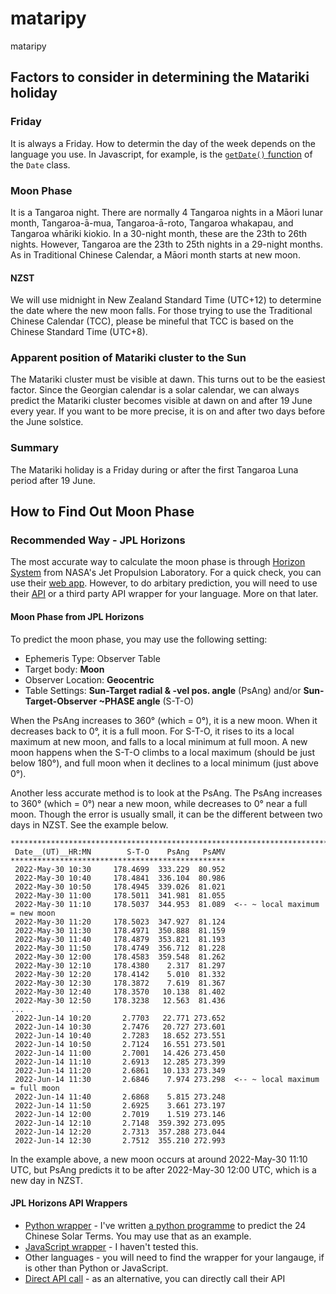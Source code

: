 # mataripy
mataripy

## Factors to consider in determining the Matariki holiday
### Friday
It is always a Friday. How to determin the day of the week depends on the language you use. In Javascript, for example, is the [`getDate()` function](https://developer.mozilla.org/en-US/docs/Web/JavaScript/Reference/Global_Objects/Date/getDay) of the `Date` class. 
### Moon Phase
It is a Tangaroa night. There are normally 4 Tangaroa nights in a Māori lunar month, Tangaroa-ā-mua, Tangaroa-ā-roto, Tangaroa whakapau, and Tangaroa whāriki kiokio. In a 30-night month, these are the 23th to 26th nights. However, Tangaroa are the 23th to 25th nights in a 29-night months. As in Traditional Chinese Calendar, a Māori month starts at new moon.
#### NZST 
We will use midnight in New Zealand Standard Time (UTC+12) to determine the date where the new moon falls. For those trying to use the Traditional Chinese Calendar (TCC), please be mineful that TCC is based on the Chinese Standard Time (UTC+8).
### Apparent position of Matariki cluster to the Sun
The Matariki cluster must be visible at dawn. This turns out to be the easiest factor. Since the Georgian calendar is a solar calendar, we can always predict the Matariki cluster becomes visible at dawn on and after 19 June every year.
If you want to be more precise, it is on and after two days before the June solstice.
### Summary
The Matariki holiday is a Friday during or after the first Tangaroa Luna period after 19 June.
## How to Find Out Moon Phase
### Recommended Way - JPL Horizons
The most accurate way to calculate the moon phase is through [Horizon System](https://ssd.jpl.nasa.gov/horizons/) from NASA's Jet Propulsion Laboratory. For a quick check, you can use their [web app](https://ssd.jpl.nasa.gov/horizons/app.html). However, to do arbitary prediction, you will need to use their [API](https://ssd-api.jpl.nasa.gov/doc/horizons.html) or a third party API wrapper for your language. More on that later.
#### Moon Phase from JPL Horizons
To predict the moon phase, you may use the following setting:
* Ephemeris Type: Observer Table
* Target body: **Moon**
* Observer Location: **Geocentric**
* Table Settings: **Sun-Target radial & -vel pos. angle** (PsAng) and/or **Sun-Target-Observer ~PHASE angle** (S-T-O)

When the PsAng increases to 360° (which = 0°), it is a new moon. When it decreases back to 0°, it is a full moon.
For S-T-O, it rises to its a local maximum at new moon, and falls to a local minimum at full moon.
A new moon happens when the S-T-O climbs to a local maximum (should be just below 180°), and full moon when it declines to a local minimum (just above 0°).

Another less accurate method is to look at the PsAng. The PsAng increases to 360° (which = 0°) near a new moon, while decreases to 0° near a full moon. Though the error is usually small, it can be the different between two days in NZST. See the example below.
```
*******************************************************************************
 Date__(UT)__HR:MN        S-T-O    PsAng   PsAMV
************************************************
 2022-May-30 10:30     178.4699  333.229  80.952
 2022-May-30 10:40     178.4841  336.104  80.986
 2022-May-30 10:50     178.4945  339.026  81.021
 2022-May-30 11:00     178.5011  341.981  81.055
 2022-May-30 11:10     178.5037  344.953  81.089  <-- ~ local maximum = new moon
 2022-May-30 11:20     178.5023  347.927  81.124
 2022-May-30 11:30     178.4971  350.888  81.159
 2022-May-30 11:40     178.4879  353.821  81.193
 2022-May-30 11:50     178.4749  356.712  81.228
 2022-May-30 12:00     178.4583  359.548  81.262
 2022-May-30 12:10     178.4380    2.317  81.297
 2022-May-30 12:20     178.4142    5.010  81.332
 2022-May-30 12:30     178.3872    7.619  81.367
 2022-May-30 12:40     178.3570   10.138  81.402
 2022-May-30 12:50     178.3238   12.563  81.436
...
 2022-Jun-14 10:20       2.7703   22.771 273.652
 2022-Jun-14 10:30       2.7476   20.727 273.601
 2022-Jun-14 10:40       2.7283   18.652 273.551
 2022-Jun-14 10:50       2.7124   16.551 273.501
 2022-Jun-14 11:00       2.7001   14.426 273.450
 2022-Jun-14 11:10       2.6913   12.285 273.399
 2022-Jun-14 11:20       2.6861   10.133 273.349
 2022-Jun-14 11:30       2.6846    7.974 273.298  <-- ~ local maximum = full moon
 2022-Jun-14 11:40       2.6868    5.815 273.248
 2022-Jun-14 11:50       2.6925    3.661 273.197
 2022-Jun-14 12:00       2.7019    1.519 273.146
 2022-Jun-14 12:10       2.7148  359.392 273.095
 2022-Jun-14 12:20       2.7313  357.288 273.044
 2022-Jun-14 12:30       2.7512  355.210 272.993
```
In the example above, a new moon occurs at around 2022-May-30 11:10 UTC, but PsAng predicts it to be after 2022-May-30 12:00 UTC, which is a new day in NZST. 
#### JPL Horizons API Wrappers
* [Python wrapper](https://astroquery.readthedocs.io/en/latest/jplhorizons/jplhorizons.html) - I've written [a python programme](https://github.com/kumkee/solarterms) to predict the 24 Chinese Solar Terms. You may use that as an example.
* [JavaScript wrapper](https://github.com/zachfejes/js-horizons) - I haven't tested this.
* Other languages - you will need to find the wrapper for your langauge, if is other than Python or JavaScript. 
* [Direct API call](https://ssd-api.jpl.nasa.gov/doc/horizons.html) - as an alternative, you can directly call their API
